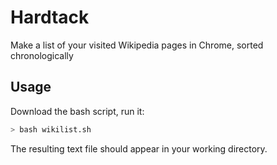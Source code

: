 Hardtack
========

Make a list of your visited Wikipedia pages in Chrome, sorted chronologically

Usage
-----

Download the bash script, run it:

```bash
> bash wikilist.sh
```

The resulting text file should appear in your working directory.
